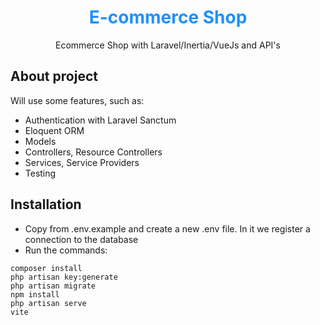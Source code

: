 <h1 align="center" style="color: dodgerblue">E-commerce Shop</h1>

<p align="center">
 Ecommerce Shop with Laravel/Inertia/VueJs and API's
</p>

## About project

Will use some features, such as:

- Authentication with Laravel Sanctum
- Eloquent ORM
- Models
- Controllers, Resource Controllers
- Services, Service Providers
- Testing

## Installation

- Copy from .env.example and create a new .env file. In it we register a connection to the database
- Run the commands:
```
composer install
php artisan key:generate
php artisan migrate
npm install
php artisan serve
vite
```


